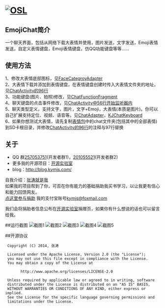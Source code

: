 [![OSL](http://www.kymjs.com/image/logo_s.png)](http://www.kymjs.com/works/)
=================

## EmojiChat简介
一个聊天界面，包括从网络下载大表情并使用，图片发送，文字发送，Emoji表情发送，自定义表情键盘，Emoji表情键盘，仿QQ功能键盘等等……

## 使用方法
1、修改大表情底部图标，见[FaceCategroyAdapter](https://github.com/kymjs/EmojiChat/blob/master/chat/src/main/java/org/kymjs/chat/adapter/FaceCategroyAdapter.java)  
2、大表情下载并添加到表情键盘，在表情键盘创建时传入大表情文件夹的地址，见[ChatActivity的96行](https://github.com/kymjs/EmojiChat/blob/master/chat/src/main/java/org/kymjs/chat/ChatActivity.java)  
3、功能键盘(图片、拍照)修改，见[ChatFunctionFragment](https://github.com/kymjs/EmojiChat/blob/master/chat/src/main/java/org/kymjs/chat/ChatFunctionFragment.java)  
4、聊天键盘的点击事件修改，见[ChatActivity中56行开始监听器内](https://github.com/kymjs/EmojiChat/blob/master/chat/src/main/java/org/kymjs/chat/ChatActivity.java)  
5、聊天类型定义，支持文字，图片，文字+Emoji，大表情(本质是图片)。你可以自己扩展支持定位、视频、语音等。见[ChatAdapter](https://github.com/kymjs/EmojiChat/blob/master/chat/src/main/java/org/kymjs/chat/adapter/ChatAdapter.java)，[KJChatKeyboard](https://github.com/kymjs/EmojiChat/blob/master/chat/src/main/java/org/kymjs/chat/widget/KJChatKeyboard.java)  
6、如果你想测试大表情，请先复制[表情包](https://github.com/kymjs/EmojiChat/tree/master/bigFaceImage)中的chat文件夹(包括其中的全部表情)到SD卡根目录，并修改[ChatActivity的96行](https://github.com/kymjs/EmojiChat/blob/master/chat/src/main/java/org/kymjs/chat/ChatActivity.java)的注释与97行替换  

## 关于
* QQ 群[257053751](http://jq.qq.com/?_wv=1027&k=WoM2Aa)(开发者群1)，[201055521](http://jq.qq.com/?_wv=1027&k=MBVdpK)(开发者群2)<br>
* 更多我的开源项目：[开源实验室](http://www.kymjs.com/)
* blog：http://blog.kymjs.com/

自我介绍：[张涛就是我](http://blog.kymjs.com/about)<br>
如果我的项目帮到了你，可否在你有能力的基础捐助我买书学习，以让我更有信心和能力回馈网友。<br>
[点这里参与捐助](https://shenghuo.alipay.com/send/payment/fill.htm) 我的支付宝账号[kymjs@foxmail.com](https://shenghuo.alipay.com/send/payment/fill.htm)<br>

我们会将捐助者信息公布在[开源实验室](http://www.kymjs.com)捐赠页，如果你有什么想说的话也可以留言给我。

##运行截图
![截图1](https://github.com/kymjs/EmojiChat/blob/master/screen_shots/Screenshot_1.png)
![截图2](https://github.com/kymjs/EmojiChat/blob/master/screen_shots/Screenshot_2.png)
![截图3](https://github.com/kymjs/EmojiChat/blob/master/screen_shots/Screenshot_3.png)
![截图4](https://github.com/kymjs/EmojiChat/blob/master/screen_shots/Screenshot_4.png)
![截图5](https://github.com/kymjs/EmojiChat/blob/master/screen_shots/Screenshot_5.png)

##开源协议
```
 Copyright (C) 2014, 张涛
 
 Licensed under the Apache License, Version 2.0 (the "License");
 you may not use this file except in compliance with the License.
 You may obtain a copy of the License at

       http://www.apache.org/licenses/LICENSE-2.0

 Unless required by applicable law or agreed to in writing, software
 distributed under the License is distributed on an "AS IS" BASIS,
 WITHOUT WARRANTIES OR CONDITIONS OF ANY KIND, either express or implied.
 See the License for the specific language governing permissions and
 limitations under the License.
 ```
